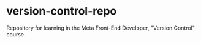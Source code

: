 # version-control-repo
Repository for learning in the Meta Front-End Developer, "Version Control" course.
